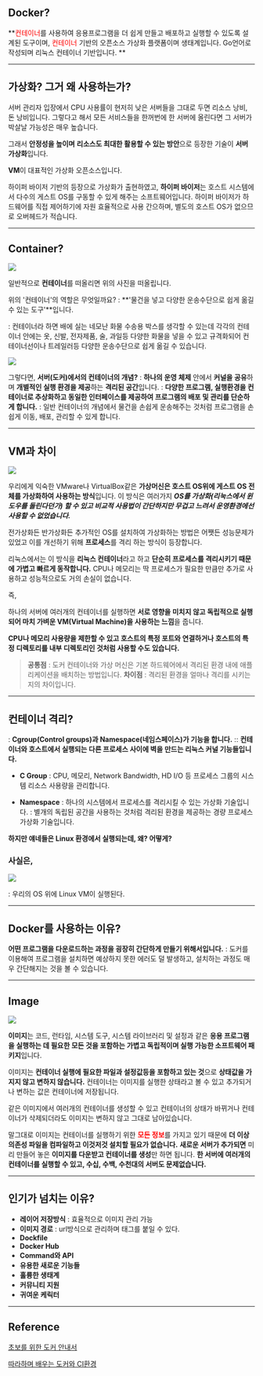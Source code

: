 ## Docker?
**<span style="color:red">컨테이너</span>를 사용하여 응용프로그램을 더 쉽게 만들고 배포하고 실행할 수 있도록 설계된 도구이며, <span style="color:red">컨테이너</span> 기반의 오픈소스 가상화 플랫폼이며 생태계입니다.
Go언어로 작성되며 리눅스 컨테이너 기반입니다.
**

---
## 가상화? 그거 왜 사용하는가?
서버 관리자 입장에서 CPU 사용률이 현저히 낮은 서버들을 그대로 두면 리소스 낭비, 돈 낭비입니다. 
그렇다고 해서 모든 서비스들을 한꺼번에 한 서버에 올린다면 그 서버가 박살날 가능성은 매우 높습니다.

그래서 **안정성을 높이며** **리소스도 최대한 활용할 수 있는 방안**으로 등장한 기술이 **서버 가상화**입니다.

**VM**이 대표적인 가상화 오픈소스입니다.

하이퍼 바이저 기반의 등장으로 가상화가 출현하였고, 
**하이퍼 바이저**는 호스트 시스템에서 다수의 게스트 OS를 구동할 수 있게 해주는 소프트웨어입니다.
하이퍼 바이저가 하드웨어를 직접 제어하기에 자원 효율적으로 사용 간으하며, 별도의 호스트 OS가 없으므로 오버헤드가 적습니다.

---

## Container?
![](https://velog.velcdn.com/images/chan9708/post/3fcf7b1d-eaf0-4705-964f-bfc8ae767a9a/image.png)

일반적으로 **컨테이너**를 떠올리면 위의 사진을 떠올립니다.

위의 '컨테이너'의 역할은 무엇일까요?
: **'물건을 넣고 다양한 운송수단으로 쉽게 옮길 수 있는 도구'**입니다.

: 컨테이너라 하면 배에 실는 네모난 화물 수송용 박스를 생각할 수 있는데 각각의 컨테이너 안에는 옷, 신발, 전자제품, 술, 과일등 다양한 화물을 넣을 수 있고 규격화되어 컨테이너선이나 트레일러등 다양한 운송수단으로 쉽게 옮길 수 있습니다.


![](https://velog.velcdn.com/images/chan9708/post/ce2bafc6-2b63-47c0-99d5-94141d4502f5/image.png)

그렇다면, **서버(도커)에서의 컨테이너의 개념?**
: **하나의 운영 체제** 안에서 **커널을 공유**하며 **개별적인 실행 환경을 제공**하는 **격리된 공간**입니다.
: **다양한 프로그램, 실행환경을 컨테이너로 추상화하고 동일한 인터페이스를 제공하여 프로그램의 배포 및 관리를 단순하게 합니다.**
: 일반 컨테이너의 개념에서 물건을 손쉽게 운송해주는 것처럼 프로그램을 손쉽게 이동, 배포, 관리할 수 있게 합니다.

---

## VM과 차이
>
![](https://velog.velcdn.com/images/chan9708/post/8465eadc-df45-463e-9c05-ba893b929f67/image.png)
>
우리에게 익숙한 VMware나 VirtualBox같은 **가상머신은 호스트 OS위에 게스트 OS 전체를 가상화하여 사용하는 방식**입니다. 
이 방식은 여러가지 _**OS를 가상화(리눅스에서 윈도우를 돌린다던가) 할 수 있고 비교적 사용법이 간단하지만 무겁고 느려서 운영환경에선 사용할 수 없었습니다.**_
>
전가상화든 반가상화든 추가적인 OS를 설치하여 가상화하는 방법은 어쨋든 성능문제가 있었고 이를 개선하기 위해 **프로세스**를 격리 하는 방식이 등장합니다.
>
리눅스에서는 이 방식을 **리눅스 컨테이너**라고 하고 **단순히 프로세스를 격리시키기 때문에 가볍고 빠르게 동작합니다.**
CPU나 메모리는 딱 프로세스가 필요한 만큼만 추가로 사용하고 성능적으로도 거의 손실이 없습니다.

즉,

하나의 서버에 여러개의 컨테이너를 실행하면 **서로 영향을 미치지 않고 독립적으로 실행되어 마치 가벼운 VM(Virtual Machine)을 사용하는 느낌**을 줍니다. 

**CPU나 메모리 사용량을 제한할 수 있고 호스트의 특정 포트와 연결하거나 호스트의 특정 디렉토리를 내부 디렉토리인 것처럼 사용할 수도 있습니다.**

>**공통점**
: 도커 컨테이너와 가상 머신은 기본 하드웨어에서 격리된 환경 내에 애플리케이션을 배치하는 방법입니다.
>**차이점**
: 격리된 환경을 얼마나 격리를 시키는지의 차이입니다.

---
## 컨테이너 격리?
: **Cgroup(Control groups)과 Namespace(네임스페이스)가 기능을 합니다.**
:: **컨테이너와 호스트에서 실행되는 다른 프로세스 사이에 벽을 만드는 리눅스 커널 기능들입니다.**

* **C Group**
: CPU, 메모리, Network Bandwidth, HD I/O 등 프로세스 그룹의 시스템 리소스 사용량을 관리합니다.

* **Namespace**
: 하나의 시스템에서 프로세스를 격리시킬 수 있는 가상화 기술입니다.
: 별개의 독립된 공간을 사용하는 것처럼 격리된 환경을 제공하는 경량 프로세스 가상화 기술입니다.

**하지만 얘네들은 Linux 환경에서 실행되는데, 왜? 어떻게?**
### 사실은,
![](https://velog.velcdn.com/images/chan9708/post/a6e20d48-9492-41ab-9b2d-725cba82933c/image.png)

: 우리의 OS 위에 Linux VM이 실행된다.


---

## Docker를 사용하는 이유?
**어떤 프로그램을 다운로드하는 과정을 굉장히 간단하게 만들기 위해서입니다.**
: 도커를 이용해여 프로그램을 설치하면 예상하지 못한 에러도 덜 발생하고, 설치하는 과정도 매우 간단해지는 것을 볼 수 있습니다.

---

## Image
![](https://velog.velcdn.com/images/chan9708/post/31d97897-a801-461d-977f-d138a863c995/image.png)

**이미지**는 코드, 런타임, 시스템 도구, 시스템 라이브러리 및 설정과 같은 **응용 프로그램을 실행하는 데 필요한 모든 것을 포함하는 가볍고 독립적이며 실행 가능한 소프트웨어 패키지**입니다.

이미지는 **컨테이너 실행에 필요한 파일과 설정값등을 포함하고 있는 것**으로 **상태값을 가지지 않고 변하지 않습니다.**
컨테이너는 이미지를 실행한 상태라고 볼 수 있고 추가되거나 변하는 값은 컨테이너에 저장됩니다.

같은 이미지에서 여러개의 컨테이너를 생성할 수 있고 컨테이너의 상태가 바뀌거나 컨테이너가 삭제되더라도 이미지는 변하지 않고 그대로 남아있습니다.

말그대로 이미지는 컨테이너를 실행하기 위한 <span style="color:red">**모든 정보**</span>를 가지고 있기 때문에 **더 이상 의존성 파일을 컴파일하고 이것저것 설치할 필요가 없습니다.** 
**새로운 서버가 추가되면** 미리 만들어 놓은 **이미지를 다운받고 컨테이너를 생성**만 하면 됩니다. 
**한 서버에 여러개의 컨테이너를 실행할 수 있고, 수십, 수백, 수천대의 서버도 문제없습니다.**

---
## 인기가 넘치는 이유?
* **레이어 저장방식**
: 효율적으로 이미지 관리 가능
* **이미지 경로**
: url방식으로 관리하며 태그를 붙일 수 있다.
* **Dockfile**
* **Docker Hub**
* **Command와 API**
* **유용한 새로운 기능들**
* **훌륭한 생태계**
* **커뮤니티 지원**
* **귀여운 케릭터**

---

## Reference
>
[초보를 위한 도커 안내서](https://www.inflearn.com/course/%EB%8F%84%EC%BB%A4-%EC%9E%85%EB%AC%B8?inst=446961aa)
>
[따라하며 배우는 도커와 CI환경](https://www.inflearn.com/course/%EB%94%B0%EB%9D%BC%ED%95%98%EB%A9%B0-%EB%B0%B0%EC%9A%B0%EB%8A%94-%EB%8F%84%EC%BB%A4-ci/dashboard)
